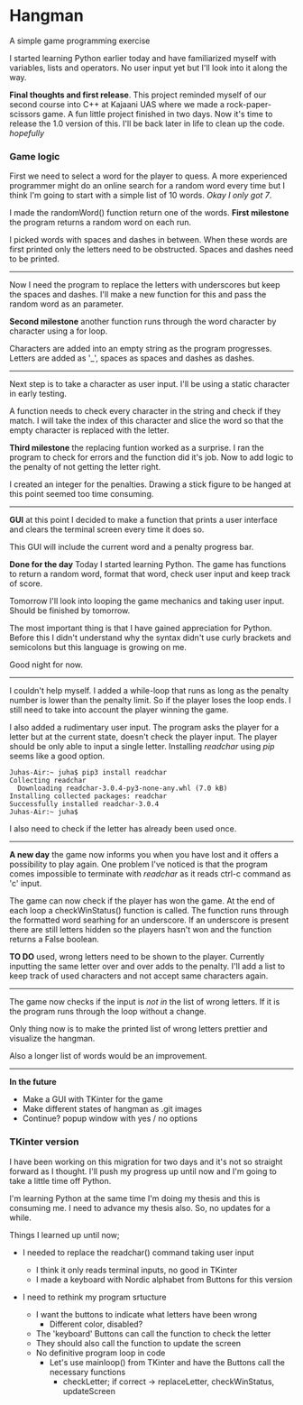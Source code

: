 Hangman
===
A simple game programming exercise

I started learning Python earlier today and have familiarized myself with variables, lists and operators. No user input yet but I'll look into it along the way.

**Final thoughts and first release**. This project reminded myself of our second course into C++ at Kajaani UAS where we made a rock-paper-scissors game. A fun little project finished in two days. Now it's time to release the 1.0 version of this. I'll be back later in life to clean up the code. *hopefully*

### Game logic
First we need to select a word for the player to quess. A more experienced programmer might do an online search for a random word every time but I think I'm going to start with a simple list of 10 words. _Okay I only got 7_.

I made the randomWord() function return one of the words.
**First milestone** the program returns a random word on each run.

I picked words with spaces and dashes in between. When these words are first printed only the letters need to be obstructed. Spaces and dashes need to be printed.

---

Now I need the program to replace the letters with underscores but keep the spaces and dashes. I'll make a new function for this and pass the random word as an parameter.

**Second milestone** another function runs through the word character by character using a for loop.

Characters are added into an empty string as the program progresses. Letters are added as '_', spaces as spaces and dashes as dashes.

---

Next step is to take a character as user input. I'll be using a static character in early testing.

A function needs to check every character in the string and check if they match. I will take the index of this character and slice the word so that the empty character is replaced with the letter.

**Third milestone** the replacing funtion worked as a surprise. I ran the program to check for errors and the function did it's job. Now to add logic to the penalty of not getting the letter right.

I created an integer for the penalties. Drawing a stick figure to be hanged at this point seemed too time consuming.

---

**GUI** at this point I decided to make a function that prints a user interface and clears the terminal screen every time it does so.

This GUI will include the current word and a penalty progress bar.


**Done for the day** Today I started learning Python. The game has functions to return a random word, format that word, check user input and keep track of score.

Tomorrow I'll look into looping the game mechanics and taking user input.
Should be finished by tomorrow.

The most important thing is that I have gained appreciation for Python. Before this I didn't understand why the syntax didn't use curly brackets and semicolons but this language is growing on me.

Good night for now.

---

I couldn't help myself. I added a while-loop that runs as long as the penalty number is lower than the penalty limit. So if the player loses the loop ends. I still need to take into account the player winning the game.

I also added a rudimentary user input. The program asks the player for a letter but at the current state, doesn't check the player input. The player should be only able to input a single letter. Installing *readchar* using *pip* seems like a good option.

```
Juhas-Air:~ juha$ pip3 install readchar
Collecting readchar
  Downloading readchar-3.0.4-py3-none-any.whl (7.0 kB)
Installing collected packages: readchar
Successfully installed readchar-3.0.4
Juhas-Air:~ juha$ 
```

I also need to check if the letter has already been used once.

---

**A new day** the game now informs you when you have lost and it offers a possibility to play again. One problem I've noticed is that the program comes impossible to terminate with *readchar* as it reads ctrl-c command as 'c' input.

The game can now check if the player has won the game. At the end of each loop a checkWinStatus() function is called. The function runs through the formatted word searhing for an underscore. If an underscore is present there are still letters hidden so the players hasn't won and the function returns a False boolean.

**TO DO** used, wrong letters need to be shown to the player. Currently inputting the same letter over and over adds to the penalty. I'll add a list to keep track of used characters and not accept same characters again.

---

The game now checks if the input is *not in* the list of wrong letters. If it is the program runs through the loop without a change.

Only thing now is to make the printed list of wrong letters prettier and visualize the hangman.

Also a longer list of words would be an improvement.

---

**In the future**
- Make a GUI with TKinter for the game
- Make different states of hangman as .git images
- Continue? popup window with yes / no options


### TKinter version
I have been working on this migration for two days and it's not so straight forward as I thought. I'll push my progress up until now and I'm going to take a little time off Python.

I'm learning Python at the same time I'm doing my thesis and this is consuming me. I need to advance my thesis also. So, no updates for a while.

Things I learned up until now;
- I needed to replace the readchar() command taking user input
  - I think it only reads terminal inputs, no good in TKinter
  - I made a keyboard with Nordic alphabet from Buttons for this version

- I need to rethink my program srtucture
  - I want the buttons to indicate what letters have been wrong
    - Different color, disabled?
  - The 'keyboard' Buttons can call the function to check the letter
  - They should also call the function to update the screen
  - No definitive program loop in code
    - Let's use mainloop() from TKinter and have the Buttons call the necessary functions
      - checkLetter; if correct -> replaceLetter, checkWinStatus, updateScreen
